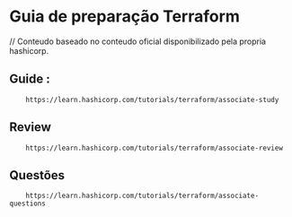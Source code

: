 # Guia de preparação Terraform

// Conteudo baseado no conteudo oficial disponibilizado pela propria hashicorp.

## Guide :

        https://learn.hashicorp.com/tutorials/terraform/associate-study

## Review

        https://learn.hashicorp.com/tutorials/terraform/associate-review

## Questões

        https://learn.hashicorp.com/tutorials/terraform/associate-questions 